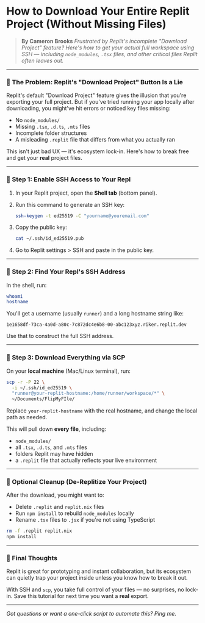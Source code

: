 # How to Download Your Entire Replit Project (Without Missing Files)

> **By Cameron Brooks**
> *Frustrated by Replit's incomplete "Download Project" feature? Here's how to get your actual full workspace using SSH — including `node_modules`, `.tsx` files, and other critical files Replit often leaves out.*

---

### 🧨 The Problem: Replit's "Download Project" Button Is a Lie

Replit's default "Download Project" feature gives the illusion that you're exporting your full project. But if you've tried running your app locally after downloading, you might've hit errors or noticed key files missing:

* No `node_modules/`
* Missing `.tsx`, `.d.ts`, `.mts` files
* Incomplete folder structures
* A misleading `.replit` file that differs from what you actually ran

This isn't just bad UX — it's ecosystem lock-in. Here's how to break free and get your **real** project files.

---

### 🔐 Step 1: Enable SSH Access to Your Repl

1. In your Replit project, open the **Shell tab** (bottom panel).
2. Run this command to generate an SSH key:

   ```bash
   ssh-keygen -t ed25519 -C "yourname@youremail.com"
   ```
3. Copy the public key:

   ```bash
   cat ~/.ssh/id_ed25519.pub
   ```
4. Go to Replit settings > SSH and paste in the public key.

---

### 🔗 Step 2: Find Your Repl's SSH Address

In the shell, run:

```bash
whoami
hostname
```

You'll get a username (usually `runner`) and a long hostname string like:

```
1e1658df-73ca-4a0d-a80c-7c872dc4e6b8-00-abc123xyz.riker.replit.dev
```

Use that to construct the full SSH address.

---

### 💾 Step 3: Download Everything via SCP

On your **local machine** (Mac/Linux terminal), run:

```bash
scp -r -P 22 \
  -i ~/.ssh/id_ed25519 \
  "runner@your-replit-hostname:/home/runner/workspace/*" \
  ~/Documents/FlipMyFIle/
```

Replace `your-replit-hostname` with the real hostname, and change the local path as needed.

This will pull down **every file**, including:

* `node_modules/`
* all `.tsx`, `.d.ts`, and `.mts` files
* folders Replit may have hidden
* a `.replit` file that actually reflects your live environment

---

### 🧹 Optional Cleanup (De-Replitize Your Project)

After the download, you might want to:

* Delete `.replit` and `replit.nix` files
* Run `npm install` to rebuild `node_modules` locally
* Rename `.tsx` files to `.jsx` if you're not using TypeScript

```bash
rm -f .replit replit.nix
npm install
```

---

### 🧠 Final Thoughts

Replit is great for prototyping and instant collaboration, but its ecosystem can quietly trap your project inside unless you know how to break it out.

With SSH and `scp`, you take full control of your files — no surprises, no lock-in. Save this tutorial for next time you want a **real** export.

---

*Got questions or want a one-click script to automate this? Ping me.*
